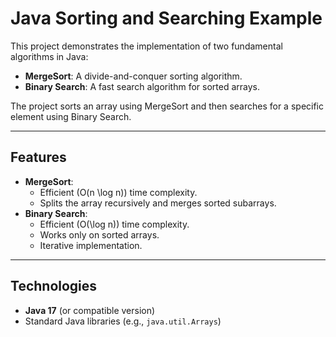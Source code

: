 # Java Sorting and Searching Example

This project demonstrates the implementation of two fundamental algorithms in Java:
- **MergeSort**: A divide-and-conquer sorting algorithm.
- **Binary Search**: A fast search algorithm for sorted arrays.

The project sorts an array using MergeSort and then searches for a specific element using Binary Search.

---

## Features
- **MergeSort**:
  - Efficient \(O(n \log n)\) time complexity.
  - Splits the array recursively and merges sorted subarrays.
- **Binary Search**:
  - Efficient \(O(\log n)\) time complexity.
  - Works only on sorted arrays.
  - Iterative implementation.

---

## Technologies
- **Java 17** (or compatible version)
- Standard Java libraries (e.g., `java.util.Arrays`)
